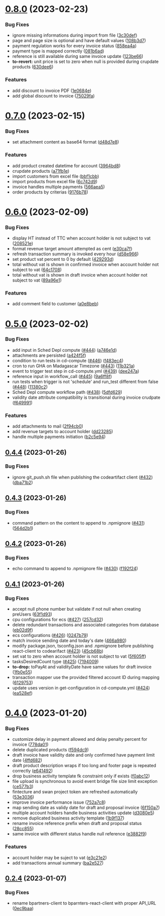 # [0.8.0](https://github.com/b-partners/bpartners-api/compare/v0.7.0...v0.8.0) (2023-02-23)


### Bug Fixes

* ignore missing informations during import from file ([3c30def](https://github.com/b-partners/bpartners-api/commit/3c30deffb4cba6033e34ebee61a6bffbeee07884))
* page and page size is optional and have default values ([108b3d7](https://github.com/b-partners/bpartners-api/commit/108b3d76f1b7958b2aa9c3021aa96bd6fa68df76))
* payment regulation works for every invoice status ([858ea4a](https://github.com/b-partners/bpartners-api/commit/858ea4a183583c9d0924351b6268a87d55839d73))
* payment type is mapped correctly ([081b6ad](https://github.com/b-partners/bpartners-api/commit/081b6ad040de3d0aa902c1dfc862bcecb915a702))
* reference is still available during same invoice update ([123be66](https://github.com/b-partners/bpartners-api/commit/123be66098e30679ea9c4f1bce05fa939021ab1e))
* **to-revert:** unit price is set to zero when null is provided during crupdate products ([630dee6](https://github.com/b-partners/bpartners-api/commit/630dee6efc21cf84bca7dc2a7bc3beab52193ad4))


### Features

* add discount to invoice PDF ([1e0684e](https://github.com/b-partners/bpartners-api/commit/1e0684e4d89bd985c9243438cf5ddbf4538f32bf))
* add global discount to invoice ([75029fa](https://github.com/b-partners/bpartners-api/commit/75029fad7740b87b5df29fee8029858754c36b70))



# [0.7.0](https://github.com/b-partners/bpartners-api/compare/v0.6.0...v0.7.0) (2023-02-15)


### Bug Fixes

* set attachment content as base64 format ([d48d7e8](https://github.com/b-partners/bpartners-api/commit/d48d7e81cc1c217a1aa86e13cb2bc09736a76de5))


### Features

* add product created datetime for account ([3964bd8](https://github.com/b-partners/bpartners-api/commit/3964bd82e4cb4c430830fb5ef4bb0e31e3e3c27b))
* crupdate products ([a71fb1e](https://github.com/b-partners/bpartners-api/commit/a71fb1e545355bfc739fe3c1def4b1b59a41dd30))
* import customers from excel file ([bbf1cbb](https://github.com/b-partners/bpartners-api/commit/bbf1cbb366f6a42b1ba28e7ecafea8a0d20a9c17))
* import products from excel file ([6c742d9](https://github.com/b-partners/bpartners-api/commit/6c742d9cf59e3af0fab275ba2826aef669878852))
* invoice handles multiple payments ([566aea5](https://github.com/b-partners/bpartners-api/commit/566aea59cc14f33d1bd4ac989aa2f97fb8f96283))
* order products by criterias ([9176b78](https://github.com/b-partners/bpartners-api/commit/9176b785a1c58c3d2d285afe151d40cd5b0dcd84))



# [0.6.0](https://github.com/b-partners/bpartners-api/compare/v0.5.0...v0.6.0) (2023-02-09)


### Bug Fixes

* display HT instead of TTC when account holder is not subject to vat ([208521e](https://github.com/b-partners/bpartners-api/commit/208521eec25ed612dd32cb8f79bb27f0bfd3212e))
* format revenue target amount attempted as cent ([e30ca7f](https://github.com/b-partners/bpartners-api/commit/e30ca7f28e98b71268f428db9676c5ed83a34bc1))
* refresh transaction summary is invoked every hour ([d58e966](https://github.com/b-partners/bpartners-api/commit/d58e9663f7ae3db79d1d6e874e611212b8ba5c95))
* set product vat percent to 0 by default ([429293d](https://github.com/b-partners/bpartners-api/commit/429293d1d3817b6fe9cadd7df9903bca36bc6955))
* total without vat is shown in confirmed invoice when account holder not subject to vat ([64c1708](https://github.com/b-partners/bpartners-api/commit/64c1708af43e45bcf53e5bf2332f0ff759ab0473))
* total without vat is shown in draft invoice when account holder not subject to vat ([89a96e1](https://github.com/b-partners/bpartners-api/commit/89a96e1690a9273b10096c4171f0e7975faaf04b))


### Features

* add comment field to customer ([a0e8beb](https://github.com/b-partners/bpartners-api/commit/a0e8beba9b089853e225c46e41e34efd04f75704))



# [0.5.0](https://github.com/b-partners/bpartners-api/compare/v0.4.4...v0.5.0) (2023-02-02)


### Bug Fixes

* add input in Sched Depl compute ([#444](https://github.com/b-partners/bpartners-api/issues/444)) ([a746e1d](https://github.com/b-partners/bpartners-api/commit/a746e1dc6d03496367b0c9b157f4ad37b08371e8))
* attachments are persisted ([a424f5f](https://github.com/b-partners/bpartners-api/commit/a424f5fd5711fa30f9482304735c2da52b09196c))
* condition to run tests in cd-compute ([#446](https://github.com/b-partners/bpartners-api/issues/446)) ([f483ec4](https://github.com/b-partners/bpartners-api/commit/f483ec4df0b622a984ba336f725f2a4f16df1b6b))
* cron to run GHA on Madagascar Timezone ([#443](https://github.com/b-partners/bpartners-api/issues/443)) ([11b321a](https://github.com/b-partners/bpartners-api/commit/11b321a7c1aad2df270e6bd7e3a4adb1e2431ebd))
* event to trigger test step in cd-compute.yml ([#439](https://github.com/b-partners/bpartners-api/issues/439)) ([dee247a](https://github.com/b-partners/bpartners-api/commit/dee247a57782bc3b66beb8c816eccb7c9e465949))
* reference input in workflow_call ([#445](https://github.com/b-partners/bpartners-api/issues/445)) ([9a6ff8f](https://github.com/b-partners/bpartners-api/commit/9a6ff8f0ec00e22d8115a7a8f8def87ee6596dbc))
* run tests when trigger is not 'schedule' and run_test different from false ([#448](https://github.com/b-partners/bpartners-api/issues/448)) ([11380c2](https://github.com/b-partners/bpartners-api/commit/11380c23851a6caad0892c9a8a0de56e30bde0d0))
* Sched Depl compute workflow path ([#438](https://github.com/b-partners/bpartners-api/issues/438)) ([5dfd629](https://github.com/b-partners/bpartners-api/commit/5dfd6299df6760baba1f7f3ece7e5280b5842c9b))
* validity date attribute compatibility is transitional during invoice crudpate ([f649991](https://github.com/b-partners/bpartners-api/commit/f649991be3f068035e6136301eeae261181d70cc))


### Features

* add attachments to mail ([2f94cb0](https://github.com/b-partners/bpartners-api/commit/2f94cb0ec3014e91f5db3f68f9a9b8ed656a9f27))
* add revenue targets to account holder ([dd23285](https://github.com/b-partners/bpartners-api/commit/dd23285596bc3e8e7ade46eaf779d42c5bdbf292))
* handle multiple payments initiation ([b2c5e94](https://github.com/b-partners/bpartners-api/commit/b2c5e94a083b07fd08ad9c4ca4e3f8e99d189e8b))



## [0.4.4](https://github.com/b-partners/bpartners-api/compare/v0.4.3...v0.4.4) (2023-01-26)


### Bug Fixes

* ignore git_push.sh file when publishing the codeartifact client ([#432](https://github.com/b-partners/bpartners-api/issues/432)) ([dba71b2](https://github.com/b-partners/bpartners-api/commit/dba71b23bf1a212fab4c38f45a058ee0f12f952b))



## [0.4.3](https://github.com/b-partners/bpartners-api/compare/v0.4.2...v0.4.3) (2023-01-26)


### Bug Fixes

* command pattern on the content to append to .npmignore ([#431](https://github.com/b-partners/bpartners-api/issues/431)) ([564d2b1](https://github.com/b-partners/bpartners-api/commit/564d2b12104555db0915dfff0b8ecf6faf02e696))



## [0.4.2](https://github.com/b-partners/bpartners-api/compare/v0.4.1...v0.4.2) (2023-01-26)


### Bug Fixes

* echo command to append to .npmignore file ([#430](https://github.com/b-partners/bpartners-api/issues/430)) ([f192f24](https://github.com/b-partners/bpartners-api/commit/f192f2493c883fe9384b37f5e8dca2acbe658815))



## [0.4.1](https://github.com/b-partners/bpartners-api/compare/v0.4.0...v0.4.1) (2023-01-26)


### Bug Fixes

* accept null phone number but validate if not null when creating preUsers ([63f1d93](https://github.com/b-partners/bpartners-api/commit/63f1d9313bd5e6bbf19e16457fcfb0209ffc4b34))
* cpu configurations for ecs ([#427](https://github.com/b-partners/bpartners-api/issues/427)) ([257cd32](https://github.com/b-partners/bpartners-api/commit/257cd326dc112c8f8f807520e6e067630465b9ad))
* delete redundant transactions and associated categories from database ([eb02d9f](https://github.com/b-partners/bpartners-api/commit/eb02d9fa78283e3989a24aa1bafaaaa96a2e032f))
* ecs configurations ([#426](https://github.com/b-partners/bpartners-api/issues/426)) ([0247b79](https://github.com/b-partners/bpartners-api/commit/0247b79149bd03b70977f1c41572d75c9ee78853))
* match invoice sending date and today's date ([466a980](https://github.com/b-partners/bpartners-api/commit/466a980b67da2467e7448358f19f04a1d480c695))
* modify package.json, tsconfig.json and .npmignore before publishing react-client to codearifact ([#423](https://github.com/b-partners/bpartners-api/issues/423)) ([45cb68b](https://github.com/b-partners/bpartners-api/commit/45cb68b1de2700ffc3300ed8acabd3b6955e800b))
* set vat to zero when account holder is not subject to vat ([5f605ff](https://github.com/b-partners/bpartners-api/commit/5f605ff50a289f07128c34a15d519ece58837c20))
* tasksDesiredCount type ([#425](https://github.com/b-partners/bpartners-api/issues/425)) ([7194009](https://github.com/b-partners/bpartners-api/commit/7194009cacf4571f4daf07c64dfe34bc4af93328))
* **to-drop:** toPayAt and validityDate have same values for draft invoice ([1fb0e55](https://github.com/b-partners/bpartners-api/commit/1fb0e552c64e24cb7d891c38f4feb76d6d11e4f1))
* transaction mapper use the provided filtered account ID during mapping ([6129753](https://github.com/b-partners/bpartners-api/commit/612975348f167da1b285d86bd88eb37779612cbe))
* update uses version in get-configuration in cd-compute.yml ([#424](https://github.com/b-partners/bpartners-api/issues/424)) ([ea528ef](https://github.com/b-partners/bpartners-api/commit/ea528efab83060206cdcc0b54e7a3b935e6921ee))



# [0.4.0](https://github.com/b-partners/bpartners-api/compare/v0.2.4...v0.4.0) (2023-01-20)


### Bug Fixes

* customize delay in payment allowed and delay penalty percent for invoice ([778da01](https://github.com/b-partners/bpartners-api/commit/778da018216aa627190d1b568687042ea6b11600))
* delete duplicated products ([f594dc9](https://github.com/b-partners/bpartners-api/commit/f594dc97e55648277dcf9367486b628eac5d68f5))
* draft invoice have validity date and only confirmed have payment limit date ([4ffd682](https://github.com/b-partners/bpartners-api/commit/4ffd682444fa56dfb82841d70b47f7d03f6d908d))
* draft product description wraps if too long and footer page is repeated correctly ([e641492](https://github.com/b-partners/bpartners-api/commit/e6414924ab780dc0aa815d74a13b3a10879f0bb8))
* drop business activity template fk constraint only if exists ([f0abc12](https://github.com/b-partners/bpartners-api/commit/f0abc1281b0f6b8f0e3654f0bf9649df451bf008))
* file upload is synchronous to avoid event bridge file size limit exception ([ce577b3](https://github.com/b-partners/bpartners-api/commit/ce577b33c214b6483bc473b15137e2f21625f1fb))
* fintecture and swan project token are refreshed automatically ([53e3036](https://github.com/b-partners/bpartners-api/commit/53e3036e584fe9dde590e929175c6ae7db6a56af))
* improve invoice performance issue ([752a7c8](https://github.com/b-partners/bpartners-api/commit/752a7c88eb442a5c2cd25bb248a36d2cddf3afaa))
* map sending date as validy date for draft and proposal invoice ([6f150a7](https://github.com/b-partners/bpartners-api/commit/6f150a7e9a33193382e8f9df03689899fa2d1422))
* multiple account holders handle business activities update ([d3080e5](https://github.com/b-partners/bpartners-api/commit/d3080e5c09cb140cadb5711908ad6135ba806793))
* remove duplicated business activity template ([1b9f137](https://github.com/b-partners/bpartners-api/commit/1b9f137ffc99862b66b5f8246814bfe758a367b8))
* rename invoice reference prefix when draft and proposal status ([28cc855](https://github.com/b-partners/bpartners-api/commit/28cc855cd94fa0c00427cd598f5dd2f5d48db013))
* same invoice with different status handle null reference ([e3882f9](https://github.com/b-partners/bpartners-api/commit/e3882f96bb0e1b49c4003076ff159a0a349d328a))


### Features

* account holder may be suject to vat ([e3c21e2](https://github.com/b-partners/bpartners-api/commit/e3c21e2223695eb04386630214cba5f4d4f4f2ab))
* add transactions annual summary ([ba2e527](https://github.com/b-partners/bpartners-api/commit/ba2e52779eea86166d141ae91953bd22622bffb4))



## [0.2.4](https://github.com/b-partners/bpartners-api/compare/v0.2.3...v0.2.4) (2023-01-07)


### Bug Fixes

* rename bpartners-client to bparnters-react-client with proper API_URL ([0ec9baa](https://github.com/b-partners/bpartners-api/commit/0ec9baaa278b806d2f6a1f54d1b251195c88382f))



